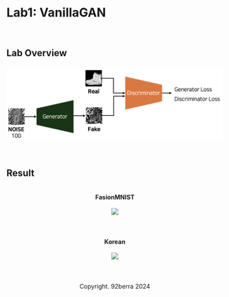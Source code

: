 # Lab1: VanillaGAN

<br/>

## Lab Overview

<div align='center'>
    <img src='figures/overview.png' width='700'/>
</div>

<br/>
<br/>

## Result

<br/>

<div align='center'>
    <b>FasionMNIST</b>
</div>

<br/>

<div align='center'>
    <img src='figures/result_1-4_reduced.gif' width='500'/>
</div>

<br/>
<br/>
<br/>

<div align='center'>
    <b>Korean</b>
</div>

<br/>

<div align='center'>
    <img src='figures/result_2-2_reduced.gif' width='500'/>
</div>

<br/>
<br/>
<br/>

<div align='center'>
    Copyright. 92berra 2024
</div>


